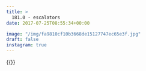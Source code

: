 ```yaml
---
title: >
  181.0 - escalators
date: 2017-07-25T08:55:34+00:00

image: "/img/fa9810cf10b3668de15127747ec65e3f.jpg"
draft: false
instagram: true
---
```


{{<photo src="/img/fa9810cf10b3668de15127747ec65e3f.jpg">}}
